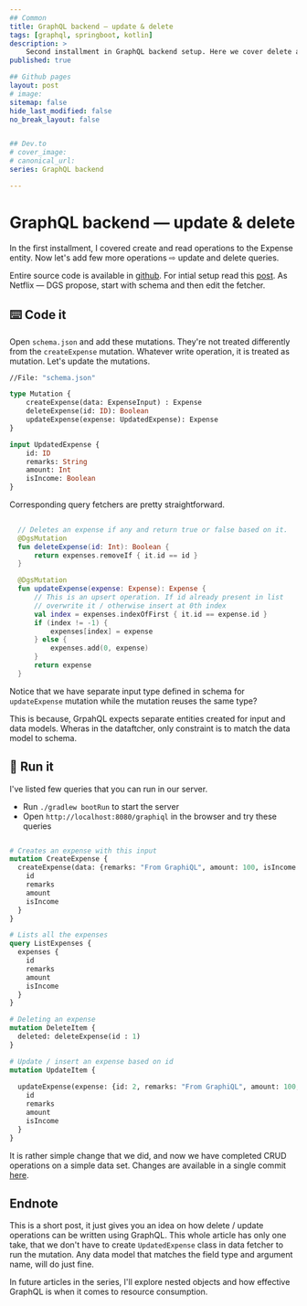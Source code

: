 ```yaml
---
## Common
title: GraphQL backend — update & delete
tags: [graphql, springboot, kotlin]
description: >
    Second installment in GraphQL backend setup. Here we cover delete and update operations.
published: true

## Github pages
layout: post
# image: 
sitemap: false
hide_last_modified: false
no_break_layout: false


## Dev.to
# cover_image: 
# canonical_url: 
series: GraphQL backend

---
```


# GraphQL backend — update & delete

In the first installment, I covered create and read operations to the Expense entity. Now let's add few more operations ⇨ update and delete queries.

Entire source code is available in [github](https://github.com/mahendranv/spring-expenses). For intial setup read this [post](https://mahendranv.github.io/blog/2021-05-17-gql-simple-backend/). As Netflix — DGS propose, start with schema and then edit the fetcher.

## ⌨️ Code it

Open `schema.json` and add these mutations. They're not treated differently from the `createExpense` mutation. Whatever write operation, it is treated as mutation. Let's update the mutations.

```graphql
//File: "schema.json"

type Mutation {
    createExpense(data: ExpenseInput) : Expense
    deleteExpense(id: ID): Boolean
    updateExpense(expense: UpdatedExpense): Expense
}

input UpdatedExpense {
    id: ID
    remarks: String
    amount: Int
    isIncome: Boolean
}
```

Corresponding query fetchers are pretty straightforward.

```kotlin
  
  // Deletes an expense if any and return true or false based on it.
  @DgsMutation
  fun deleteExpense(id: Int): Boolean {
      return expenses.removeIf { it.id == id }
  }

  @DgsMutation
  fun updateExpense(expense: Expense): Expense {
      // This is an upsert operation. If id already present in list
      // overwrite it / otherwise insert at 0th index
      val index = expenses.indexOfFirst { it.id == expense.id }
      if (index != -1) {
          expenses[index] = expense
      } else {
          expenses.add(0, expense)
      }
      return expense
  }

```

Notice that we have separate input type defined in schema for `updateExpense` mutation while the mutation reuses the same type?

This is because, GrpahQL expects separate entities created for input and data models. Wheras in the dataftcher, only constraint is to match the data model to schema.


## 🚀 Run it

I've listed few queries that you can run in our server.

- Run `./gradlew bootRun` to start the server
- Open `http://localhost:8080/graphiql` in the browser and try these queries

```graphql

# Creates an expense with this input
mutation CreateExpense {
  createExpense(data: {remarks: "From GraphiQL", amount: 100, isIncome: true}) {
    id
    remarks
    amount
    isIncome
  }
}

# Lists all the expenses
query ListExpenses {
  expenses {
    id
    remarks
    amount
    isIncome
  }
}

# Deleting an expense
mutation DeleteItem {
  deleted: deleteExpense(id : 1)
}

# Update / insert an expense based on id
mutation UpdateItem {
  
  updateExpense(expense: {id: 2, remarks: "From GraphiQL", amount: 100, isIncome: true} ) {
    id
    remarks
    amount
    isIncome
  }
}


```

It is rather simple change that we did, and now we have completed CRUD operations on a simple data set. Changes are available in a single commit [here](https://github.com/mahendranv/spring-expenses/commit/206150c32083b1f917048c522a734bfad6273da8?branch=206150c32083b1f917048c522a734bfad6273da8&diff=unified).


## Endnote

This is a short post, it just gives you an idea on how delete / update operations can be written using GraphQL. This whole article has only one take, that we don't have to create `UpdatedExpense` class in data fetcher to run the mutation. Any data model that matches the field type and argument name, will do just fine.

In future articles in the series, I'll explore nested objects and how effective GraphQL is when it comes to resource consumption.